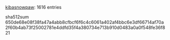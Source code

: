 [kibasnowpaw](https://github.com/kibasnowpaw): 1616 entries

sha512sum 650de68e08f38fa47a4abb8cfbcf6f6c4c6061a402af4bbc6e3df66714af70a2f60b4ab73f25002781e4ddfd35f4a380734e713b910d0483a0a0f548fe36f821
